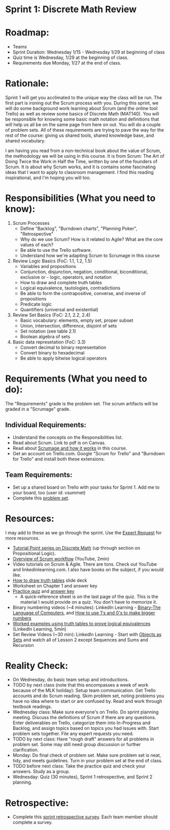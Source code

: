 # Sprint 1: Discrete Math Review

# Roadmap:
* Teams
* Sprint Duration: Wednesday 1/15 - Wednesday 1/29 at beginning of class
* Quiz time is Wednesday, 1/29 at the beginning of class.
* Requirements due Monday, 1/27 at the end of class.

# Rationale: 
Sprint 1 will get you acclimated to the unique way the class will be run.  The first part is ironing out the Scrum process with you.  During this sprint, we will do some background work learning about Scrum (and the online tool Trello) as well as review some basics of Discrete Math (MAT140).  You will be responsible for knowing some basic math notation and definitions that will help us all be on the same page from here on out.  You will do a couple of problem sets.  All of these requirements are trying to pave the way for the rest of the course: giving us shared tools, shared knowledge base, and shared vocabulary.

I am having you read from a non-technical book about the value of Scrum, the methodology we will be using in this course.  It is from Scrum: The Art of Doing Twice the Work in Half the Time, written by one of the founders of Scrum. It is about why Scrum works, and it is contains some fascinating ideas that I want to apply to classroom management.  I find this reading inspirational, and I'm hoping you will too. 

# Responsibilities (What you need to know):
1. Scrum Processes
   * Define "Backlog", "Burndown charts", "Planning Poker", "Retrospective"
   * Why do we use Scrum?  How is it related to Agile?  What are the core values of each?
   * Be able to use the Trello software.  
   * Understand how we're adapting Scrum to Scrumage in this course
2. Review Logic Basics (FoC: 1.1, 1.2, 1.5)
   * Variables and propositions
   * Conjunction, disjunction, negation, conditional, biconditional, exclusive or - logic, operators, and notation
   * How to draw and complete truth tables
   * Logical equivalence, tautologies, contradictions
   * Be able to form the contrapositive, converse, and inverse of propositions
   * Predicate logic
   * Quantifiers (universal and existential)
3. Review Set Basics (FoC: 2.1, 2.2, 2.4)
   * Basic vocabulary: elements, empty set, proper subset
   * Union, intersection, difference, disjoint of sets
   * Set notation (see table 2.1)
   * Boolean algebra of sets 
4. Basic data represetation (FoC: 3.3)
   * Convert decimal to binary representation
   * Convert binary to hexadecimal
   * Be able to apply bitwise logical operators
  
# Requirements (What you need to do):
The "Requirements" grade is the problem set.  The scrum artifacts will be graded in a "Scrumage" grade.

## Individual Requirements:
   * Understand the concepts on the Responsibilities list.
   * Read about Scrum.  Link to pdf is on Canvas.
   * Read about [Scrumage and how it works](https://github.com/rollins-cms/mat310-spr20/blob/master/scrumage.md) in this course.
   * Get an account on Trello.com.  Google "Scrum for Trello" and "Burndown for Trello" and install both these extensions.

## Team Requirements:
   * Set up a shared board on Trello with your tasks for Sprint 1.  Add me to your board, too (user id: vsummet)
   * Complete this [problem set](./sprint1_prob_set.pdf).

# Resources:  
I may add to these as we go through the sprint.  Use the [Expert Request](https://rollins.co1.qualtrics.com/jfe/form/SV_0jNfbBpN1clDJfn?course=mat310s20&sprint=1) for more resources. 
   * [Tutorial Point series on Discrete Math](https://www.tutorialspoint.com/discrete_mathematics/discrete_mathematics_introduction.htm) (up through section on Propositional Logic).
   * [Overview of Scrum workflow](https://www.youtube.com/watch?time_continue=5&v=gy1c4_YixCo) (YouTube, 2min)
   * Video tutorials on Scrum & Agile.  There are tons.  Check out YouTube and linkedinlearning.com.  I also have books on the subject, if you would like.
   * [How to draw truth tables](https://docs.google.com/presentation/d/1NTgXBIC98R6yaCiDlf7gotO1NChB8LhzHTOwNvkOrgs/edit#slide=id.p) slide deck
   * Worksheet on Chapter 1 and answer key
   * [Practice quiz](./sprint1_practice_quiz.pdf) and [answer key](./sprint1_practice_quiz_ans.pdf)
      * A quick-reference sheet is on the last page of the quiz.  This is the material I would provide on a quiz.  You don't have to memorize it.
   * Binary numbering videos (~4 minutes): LinkedIn Learning - [Binary-The Language of Computers](https://www.linkedin.com/learning/digital-media-foundations/binary-the-language-of-computers), and [How to use 1's and 0's to make bigger numbers](https://www.linkedin.com/learning/digital-media-foundations/how-1s-and-0s-make-larger-numbers)
   * [Worked examples using truth tables to prove logical equivalences](https://www.linkedin.com/learning/programming-foundations-discrete-mathematics/solution-write-truth-tables) (LinkedIn Learning, 5min) 
   * Set Review Videos (~30 min): LinkedIn Learning - Start with [Objects as Sets](https://www.linkedin.com/learning/programming-foundations-discrete-mathematics/objects-as-sets) and watch all of Lesson 2 except Sequences and Sums and Recursion

# Reality Check:
  * On Wednesday, do basic team setup and introductions.
  * TODO by next class (note that this encompasses a week of work because of the MLK holiday):  Setup team communication.  Get Trello accounts and do Scrum reading. Skim problem set, noting problems you have no idea where to start or are confused by.  Read and work through textbook readings.
  * Wednesday class: Make sure everyone's on Trello.  Do sprint planning meeting.  Discuss the definitions of Scrum if there are any questions. Enter deliverables on Trello, categorize them into In-Progress and Backlog, and assign topics based on topics you had issues with.  Start problem sets together.  File any expert requests you need.
  * TODO by next class: Have "rough draft" answers for all problems in problem set.  Some may still need group discussion or further clarification.
  * Monday: Do final check of problem set.  Make sure problem set is neat, tidy, and meets guidelines.  Turn in your problem set at the end of class.
  * TODO before next class: Take the practice quiz and check your answers.  Study as a group.  
  * Wednesday: Quiz (30 minutes), Sprint 1 retrospective, and Sprint 2 planning.

# Retrospective:
  * Complete this [sprint retrospective survey](https://rollins.co1.qualtrics.com/jfe/form/SV_3rAIzhpHFYbIixf?course=mat310s20&sprint=1).  Each team member should complete a survey.

